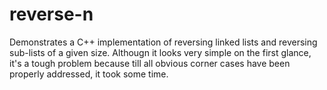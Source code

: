 reverse-n
=========

Demonstrates a C++ implementation of reversing linked lists and reversing sub-lists of a given size. Althougn it looks very simple on the first glance, it's a tough problem because till all obvious corner cases have been properly addressed, it took some time.

